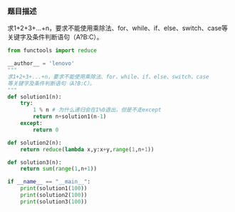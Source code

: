 ### 题目描述

求1+2+3+...+n，要求不能使用乘除法、for、while、if、else、switch、case等关键字及条件判断语句（A?B:C）。



```python
from functools import reduce

__author__ = 'lenovo'
"""
求1+2+3+...+n，要求不能使用乘除法、for、while、if、else、switch、case
等关键字及条件判断语句（A?B:C）。
"""
def solution1(n):
    try:
        1 % n # 为什么递归会在1%0退出，但是不走except
        return n+solution1(n-1)
    except:
        return 0

def solution2(n):
    return reduce(lambda x,y:x+y,range(1,n+1))

def solution3(n):
    return sum(range(1,n+1))

if __name__ == "__main__":
    print(solution1(100))
    print(solution2(100))
    print(solution3(100))

```

